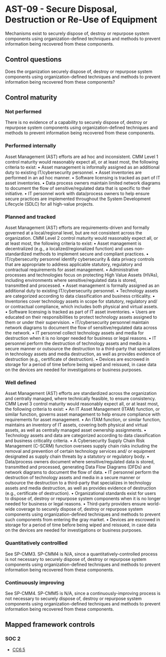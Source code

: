 # AST-09 - Secure Disposal, Destruction or Re-Use of Equipment
Mechanisms exist to securely dispose of, destroy or repurpose system components using organization-defined techniques and methods to prevent information being recovered from these components.
## Control questions
Does the organization securely dispose of, destroy or repurpose system components using organization-defined techniques and methods to prevent information being recovered from these components?
## Control maturity
### Not performed
There is no evidence of a capability to securely dispose of, destroy or repurpose system components using organization-defined techniques and methods to prevent information being recovered from these components.
### Performed internally
Asset Management (AST) efforts are ad hoc and inconsistent. CMM Level 1 control maturity would reasonably expect all, or at least most, the following criteria to exist:
•	Asset management is informally assigned as an additional duty to existing IT/cybersecurity personnel.
•	Asset inventories are performed in an ad hoc manner.
•	Software licensing is tracked as part of IT asset inventories.
•	Data process owners maintain limited network diagrams to document the flow of sensitive/regulated data that is specific to their initiative.
•	IT personnel work with data/process owners to help ensure secure practices are implemented throughout the System Development Lifecycle (SDLC) for all high-value projects.
### Planned and tracked
Asset Management (AST) efforts are requirements-driven and formally governed at a local/regional level, but are not consistent across the organization. CMM Level 2 control maturity would reasonably expect all, or at least most, the following criteria to exist:
•	Asset management is decentralized (e.g., a localized/regionalized function) and uses non-standardized methods to implement secure and compliant practices.
•	IT/cybersecurity personnel identify cybersecurity & data privacy controls that are appropriate to address applicable statutory, regulatory and contractual requirements for asset management.
•	Administrative processes and technologies focus on protecting High Value Assets (HVAs), including environments where sensitive/regulated data is stored, transmitted and processed.
•	Asset management is formally assigned as an additional duty to existing IT/cybersecurity personnel.
•	Technology assets are categorized according to data classification and business criticality.
•	Inventories cover technology assets in scope for statutory, regulatory and/ or contractual compliance, which includes both physical and virtual assets.
•	Software licensing is tracked as part of IT asset inventories.
•	Users are educated on their responsibilities to protect technology assets assigned to them or under their supervision. 
•	IT/cybersecurity personnel maintain network diagrams to document the flow of sensitive/regulated data across the network.
•	IT personnel collect technology assets and media for destruction when it is no longer needed for business or legal reasons.
•	IT personnel perform the destruction of technology assets and media in a secure manner or outsource the destruction to a third-party that specializes in technology assets and media destruction, as well as provides evidence of destruction (e.g., certificate of destruction).
•	Devices are escrowed in storage for a period of time before being wiped and reissued, in case data on the devices are needed for investigations or business purposes.
### Well defined
Asset Management (AST) efforts are standardized across the organization and centrally managed, where technically feasible, to ensure consistency. CMM Level 3 control maturity would reasonably expect all, or at least most, the following criteria to exist:
•	An IT Asset Management (ITAM) function, or similar function, governs asset management to help ensure compliance with requirements for asset management.
•	An ITAM function, or similar function, maintains an inventory of IT assets, covering both physical and virtual assets, as well as centrally managed asset ownership assignments.
•	Technology assets and data are categorized according to data classification and business criticality criteria.
•	A Cybersecurity Supply Chain Risk Management (C-SCRM) function oversees supply chain risks including the removal and prevention of certain technology services and/ or equipment designated as supply chain threats by a statutory or regulatory body.
•	Data/process owners document where sensitive/regulated data is stored, transmitted and processed, generating Data Flow Diagrams (DFDs) and network diagrams to document the flow of data.
•	IT personnel perform the destruction of technology assets and media in a secure manner or outsource the destruction to a third-party that specializes in technology assets and media destruction, as well as provides evidence of destruction (e.g., certificate of destruction).
•	Organizational standards exist for users to dispose of, destroy or repurpose system components when it is no longer needed for business or legal reasons.
•	Third-party providers ensure world-wide coverage to securely dispose of, destroy or repurpose system components using organization-defined techniques and methods to prevent such components from entering the gray market.
•	Devices are escrowed in storage for a period of time before being wiped and reissued, in case data on the devices are needed for investigations or business purposes.
### Quantitatively controllled
See SP-CMM3. SP-CMM4 is N/A, since a quantitatively-controlled process is not necessary to securely dispose of, destroy or repurpose system components using organization-defined techniques and methods to prevent information being recovered from these components.
### Continuously improving
See SP-CMM4. SP-CMM5 is N/A, since a continuously-improving process is not necessary to securely dispose of, destroy or repurpose system components using organization-defined techniques and methods to prevent information being recovered from these components.
## Mapped framework controls
### SOC 2
- [CC6.5](../soc2/cc65.md)